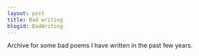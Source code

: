 ```yaml
---
layout: post
title: Bad writing
blogid: BadWriting
---
```


Archive for some bad poems I have written in the past few years.
